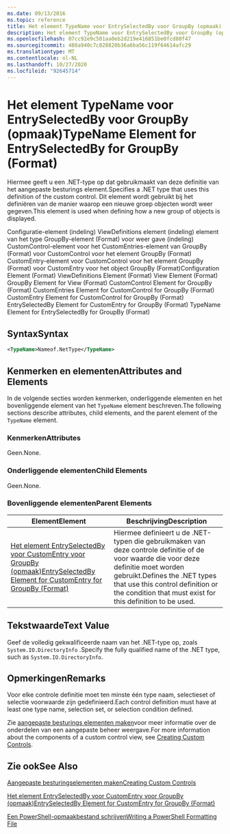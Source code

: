 ```yaml
---
ms.date: 09/13/2016
ms.topic: reference
title: Het element TypeName voor EntrySelectedBy voor GroupBy (opmaak)
description: Het element TypeName voor EntrySelectedBy voor GroupBy (opmaak)
ms.openlocfilehash: 07cc92e9c501aa0eb2d219e416851be0fcd80f47
ms.sourcegitcommit: 488a940c7c828820b36a6ba56c119f64614afc29
ms.translationtype: MT
ms.contentlocale: nl-NL
ms.lasthandoff: 10/27/2020
ms.locfileid: "92645714"
---
```

# <a name="typename-element-for-entryselectedby-for-groupby-format"></a><span data-ttu-id="15919-103">Het element TypeName voor EntrySelectedBy voor GroupBy (opmaak)</span><span class="sxs-lookup"><span data-stu-id="15919-103">TypeName Element for EntrySelectedBy for GroupBy (Format)</span></span>

<span data-ttu-id="15919-104">Hiermee geeft u een .NET-type op dat gebruikmaakt van deze definitie van het aangepaste besturings element.</span><span class="sxs-lookup"><span data-stu-id="15919-104">Specifies a .NET type that uses this definition of the custom control.</span></span> <span data-ttu-id="15919-105">Dit element wordt gebruikt bij het definiëren van de manier waarop een nieuwe groep objecten wordt weer gegeven.</span><span class="sxs-lookup"><span data-stu-id="15919-105">This element is used when defining how a new group of objects is displayed.</span></span>

<span data-ttu-id="15919-106">Configuratie-element (indeling) ViewDefinitions element (indeling) element van het type GroupBy-element (Format) voor weer gave (indeling) CustomControl-element voor het CustomEntries-element van GroupBy (Format) voor CustomControl voor het element GroupBy (Format) CustomEntry-element voor CustomControl voor het element GroupBy (Format) voor CustomEntry voor het object GroupBy (Format)</span><span class="sxs-lookup"><span data-stu-id="15919-106">Configuration Element (Format) ViewDefinitions Element (Format) View Element (Format) GroupBy Element for View (Format) CustomControl Element for GroupBy (Format) CustomEntries Element for CustomControl for GroupBy (Format) CustomEntry Element for CustomControl for GroupBy (Format) EntrySelectedBy Element for CustomEntry for GroupBy (Format) TypeName Element for EntrySelectedBy for GroupBy (Format)</span></span>

## <a name="syntax"></a><span data-ttu-id="15919-107">Syntax</span><span class="sxs-lookup"><span data-stu-id="15919-107">Syntax</span></span>

```xml
<TypeName>Nameof.NetType</TypeName>
```

## <a name="attributes-and-elements"></a><span data-ttu-id="15919-108">Kenmerken en elementen</span><span class="sxs-lookup"><span data-stu-id="15919-108">Attributes and Elements</span></span>

<span data-ttu-id="15919-109">In de volgende secties worden kenmerken, onderliggende elementen en het bovenliggende element van het `TypeName` element beschreven.</span><span class="sxs-lookup"><span data-stu-id="15919-109">The following sections describe attributes, child elements, and the parent element of the `TypeName` element.</span></span>

### <a name="attributes"></a><span data-ttu-id="15919-110">Kenmerken</span><span class="sxs-lookup"><span data-stu-id="15919-110">Attributes</span></span>

<span data-ttu-id="15919-111">Geen.</span><span class="sxs-lookup"><span data-stu-id="15919-111">None.</span></span>

### <a name="child-elements"></a><span data-ttu-id="15919-112">Onderliggende elementen</span><span class="sxs-lookup"><span data-stu-id="15919-112">Child Elements</span></span>

<span data-ttu-id="15919-113">Geen.</span><span class="sxs-lookup"><span data-stu-id="15919-113">None.</span></span>

### <a name="parent-elements"></a><span data-ttu-id="15919-114">Bovenliggende elementen</span><span class="sxs-lookup"><span data-stu-id="15919-114">Parent Elements</span></span>

|<span data-ttu-id="15919-115">Element</span><span class="sxs-lookup"><span data-stu-id="15919-115">Element</span></span>|<span data-ttu-id="15919-116">Beschrijving</span><span class="sxs-lookup"><span data-stu-id="15919-116">Description</span></span>|
|-------------|-----------------|
|[<span data-ttu-id="15919-117">Het element EntrySelectedBy voor CustomEntry voor GroupBy (opmaak)</span><span class="sxs-lookup"><span data-stu-id="15919-117">EntrySelectedBy Element for CustomEntry for GroupBy (Format)</span></span>](./entryselectedby-element-for-customentry-for-groupby-format.md)|<span data-ttu-id="15919-118">Hiermee definieert u de .NET-typen die gebruikmaken van deze controle definitie of de voor waarde die voor deze definitie moet worden gebruikt.</span><span class="sxs-lookup"><span data-stu-id="15919-118">Defines the .NET types that use this control definition or the condition that must exist for this definition to be used.</span></span>|

## <a name="text-value"></a><span data-ttu-id="15919-119">Tekstwaarde</span><span class="sxs-lookup"><span data-stu-id="15919-119">Text Value</span></span>

<span data-ttu-id="15919-120">Geef de volledig gekwalificeerde naam van het .NET-type op, zoals `System.IO.DirectoryInfo` .</span><span class="sxs-lookup"><span data-stu-id="15919-120">Specify the fully qualified name of the .NET type, such as `System.IO.DirectoryInfo`.</span></span>

## <a name="remarks"></a><span data-ttu-id="15919-121">Opmerkingen</span><span class="sxs-lookup"><span data-stu-id="15919-121">Remarks</span></span>

<span data-ttu-id="15919-122">Voor elke controle definitie moet ten minste één type naam, selectieset of selectie voorwaarde zijn gedefinieerd.</span><span class="sxs-lookup"><span data-stu-id="15919-122">Each control definition must have at least one type name, selection set, or selection condition defined.</span></span>

<span data-ttu-id="15919-123">Zie [aangepaste besturings elementen maken](./creating-custom-controls.md)voor meer informatie over de onderdelen van een aangepaste beheer weergave.</span><span class="sxs-lookup"><span data-stu-id="15919-123">For more information about the components of a custom control view, see [Creating Custom Controls](./creating-custom-controls.md).</span></span>

## <a name="see-also"></a><span data-ttu-id="15919-124">Zie ook</span><span class="sxs-lookup"><span data-stu-id="15919-124">See Also</span></span>

[<span data-ttu-id="15919-125">Aangepaste besturingselementen maken</span><span class="sxs-lookup"><span data-stu-id="15919-125">Creating Custom Controls</span></span>](./creating-custom-controls.md)

[<span data-ttu-id="15919-126">Het element EntrySelectedBy voor CustomEntry voor GroupBy (opmaak)</span><span class="sxs-lookup"><span data-stu-id="15919-126">EntrySelectedBy Element for CustomEntry for GroupBy (Format)</span></span>](./entryselectedby-element-for-customentry-for-groupby-format.md)

[<span data-ttu-id="15919-127">Een PowerShell-opmaakbestand schrijven</span><span class="sxs-lookup"><span data-stu-id="15919-127">Writing a PowerShell Formatting File</span></span>](./writing-a-powershell-formatting-file.md)
